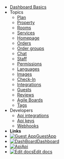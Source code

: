 - [Dashboard Basics](overview.md)
- Topics
  - [Plan](plan.md)
  - [Property](property.md)
  - [Rooms](rooms.md)
  - [Services](services.md)
  - [Homepage](homepage.md)
  - [Orders](orders.md)
  - [Order groups](orders-groups.md)
  - [Chat](chat.md)
  - [Staff](staff.md)
  - [Permissions](permissions.md)
  - [Languages](languages.md)
  - [Images](images.md)
  - [Check-In](checkins.md)
  - [Integrations](integrations.md)
  - [Guests](guests.md)
  - [Reviews](reviews.md)
  - [Agile Boards](agile.md)
  - [Tags](tags.md)
- Developers
  - [Api integrations](api-integrations.md)
  - [Api keys](api-keys.md)
  - [Webhooks](webhooks.md)
- **Links**
- [![Guest App](https://icongr.am/feather/user.svg?size=16&color=808080)GuestApp](https://guest.guestbell.com)
- [![DashBoard](https://icongr.am/feather/monitor.svg?color=808080&size=16)Dashboard](https://dashboard.guestbell.com)
- [![Api](https://icongr.am/feather/code.svg?size=16&color=808080)Api](https://api.guestbell.com)
- [![Edit docs](https://icongr.am/feather/edit.svg?size=16&color=808080)Edit docs](https://github.com/guestbell/docs)
